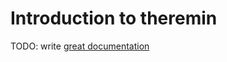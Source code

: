 # Introduction to theremin

TODO: write [great documentation](http://jacobian.org/writing/what-to-write/)
